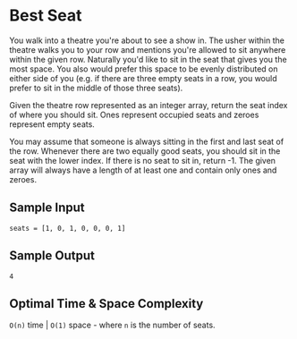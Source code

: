 # Best Seat

You walk into a theatre you're about to see a show in. The usher within the theatre walks you to your row and mentions you're allowed to sit anywhere within the given row. Naturally you'd like to sit in the seat that gives you the most space. You also would prefer this space to be evenly distributed on either side of you (e.g. if there are three empty seats in a row, you would prefer to sit in the middle of those three seats).

Given the theatre row represented as an integer array, return the seat index of where you should sit. Ones represent occupied seats and zeroes represent empty seats.

You may assume that someone is always sitting in the first and last seat of the row. Whenever there are two equally good seats, you should sit in the seat with the lower index. If there is no seat to sit in, return -1. The given array will always have a length of at least one and contain only ones and zeroes.

## Sample Input

```plaintext
seats = [1, 0, 1, 0, 0, 0, 1]
```

## Sample Output

```plaintext
4
```

## Optimal Time & Space Complexity

`O(n)` time | `O(1)` space - where `n` is the number of seats.
